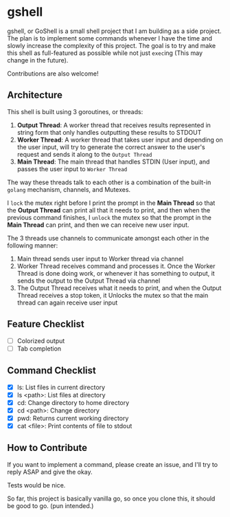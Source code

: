 # gshell

gshell, or GoShell is a small shell project that I am building as a side project. The plan is to implement some commands whenever I have the time and slowly increase the complexity of this project. The goal is to try and make this shell as full-featured as possible while not just `exec`ing (This may change in the future).

Contributions are also welcome!

## Architecture

This shell is built using 3 goroutines, or threads:

1. **Output Thread**: A worker thread that receives results represented in string form that only handles outputting these results to STDOUT
2. **Worker Thread**: A worker thread that takes user input and depending on the user input, will try to generate the correct answer to the user's request and sends it along to the `Output Thread`
3. **Main Thread**: The main thread that handles STDIN (User input), and passes the user input to `Worker Thread`

The way these threads talk to each other is a combination of the built-in `golang` mechanism, channels, and Mutexes.

I `lock` the mutex right before I print the prompt in the **Main Thread** so that the **Output Thread** can print all that it needs to print, and then when the previous command finishes, I `unlock` the mutex so that the prompt in the **Main Thread** can print, and then we can receive new user input. 

The 3 threads use channels to communicate amongst each other in the following manner:

1. Main thread sends user input to Worker thread via channel
2. Worker Thread receives command and processes it. Once the Worker Thread is done doing work, or whenever it has something to output, it sends the output to the Output Thread via channel
3. The Output Thread receives what it needs to print, and when the Output Thread receives a stop token, it Unlocks the mutex so that the main thread can again receive user input

## Feature Checklist

- [ ] Colorized output
- [ ] Tab completion

## Command Checklist

- [x] ls: List files in current directory
- [x] ls \<path\>: List files at directory
- [x] cd: Change directory to home directory
- [x] cd \<path\>: Change directory
- [x] pwd: Returns current working directory
- [x] cat \<file\>: Print contents of file to stdout

## How to Contribute

If you want to implement a command, please create an issue, and I'll try to reply ASAP and give the okay.

Tests would be nice.

So far, this project is basically vanilla go, so once you clone this, it should be good to go. (pun intended.)
